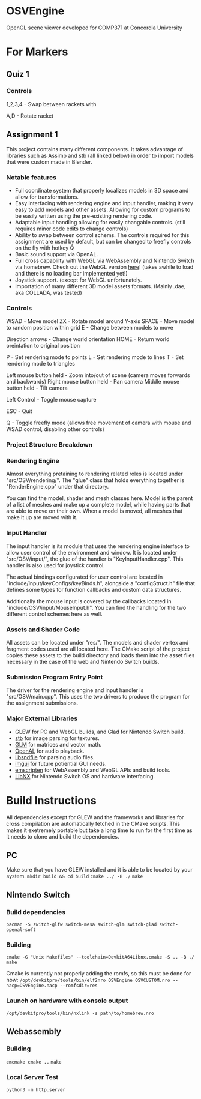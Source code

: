 # OSVEngine
OpenGL scene viewer developed for COMP371 at Concordia University

# For Markers
## Quiz 1
### Controls
1,2,3,4 - Swap between rackets with

A,D - Rotate racket

## Assignment 1
This project contains many different components. It takes advantage of libraries such as Assimp and stb (all linked below)  in order to import models that were custom made in Blender.

### Notable features
* Full coordinate system that properly localizes models in 3D space and allow for transformations.
* Easy interfacing with rendering engine and input handler, making it very easy to add models and other assets. Allowing for custom programs to be easily written using the pre-existing rendering code.
* Adaptable input handling allowing for easily changable controls. (still requires minor code edits to change controls)
* Ability to swap between control schems. The controls required for this assignment are used by default, but can be changed to freefly controls on the fly with hotkey Q
* Basic sound support via OpenAL.
* Full cross capablilty with WebGL via WebAssembly and Nintendo Switch via homebrew. Check out the WebGL version [here](http://wwells.net/)! (takes awhile to load and there is no loading bar implemented yet!)
* Joystick support. (except for WebGL unfortunately.
* Importation of many different 3D model assets formats. (Mainly .dae, aka COLLADA,  was tested)

### Controls
WSAD - Move model
ZX - Rotate model around Y-axis
SPACE - Move model to random position within grid
E - Change between models to move

Direction arrows - Change world orientation
HOME - Return world oreintation to original position

P - Set rendering mode to points
L - Set rendering mode to lines
T - Set rendering mode to triangles

Left mouse button held - Zoom into/out of scene (camera moves forwards and backwards)
Right mouse button held - Pan camera
Middle mouse button held - Tilt camera

Left Control - Toggle mouse capture

ESC - Quit

Q - Toggle freefly mode (allows free movement of camera with mouse and WSAD control, disabling other controls)

### Project Structure Breakdown
### Rendering Engine
Almost everything pretaining to rendering related roles is located under "src/OSV/rendering/". The "glue" class that holds everything together is "RenderEngine.cpp" under that directory.

You can find the model, shader and mesh classes here. Model is the parent of a list of meshes and make up a complete model, while having parts that are able to move on their own. When a model is moved, all meshes that make it up are moved with it.

### Input Handler
The input handler is its module that uses the rendering engine interface to allow user control of the environment and window. It is located under "src/OSV/input/", the glue of the handler is "KeyInputHandler.cpp". This handler is also used for joystick control.

The actual bindings configurated for user control are located in "include/input/keyConfigs/keyBinds.h", alongside a "configStruct.h" file that defines some types for function callbacks and custom data structures.

Additionally the mouse input is covered by the callbacks located in "include/OSV/input/MouseInput.h". You can find the handling for the two different control schemes here as well.

### Assets and Shader Code
All assets can be located under "res/". The models and shader vertex and fragment codes used are all located here. The CMake script of the project copies these assets to the build directory and loads them into the asset files necessary in the case of the web and Nintendo Switch builds.

### Submission Program Entry Point
The driver for the rendering engine and input handler is "src/OSV/main.cpp". This uses the two drivers to produce the program for the assignment submissions.

### Major External Libraries
* GLEW for PC and WebGL builds, and Glad for Nintendo Switch build.
* [stb](https://github.com/nothings/stb) for image parsing for textures.
* [GLM](https://github.com/g-truc/glm) for matrices and vector math.
* [OpenAL](https://github.com/kcat/openal-soft) for audio playback.
* [libsndfile](https://github.com/RealWilliamWells/libsndfile) for parsing audio files.
* [imgui](https://github.com/nothings/stb) for future potiential GUI needs.
* [emscripten](https://emscripten.org/) for WebAssembly and WebGL APIs and build tools.
* [LibNX](https://github.com/switchbrew/libnx) for Nintendo Switch OS and hardware interfacing.

# Build Instructions
All dependencies except for GLEW and the frameworks and libraries for cross compilation are automatically fetched in the CMake scripts. This makes it exetremely portable but take a long time to run for the first time as it needs to clone and build the dependencies.

## PC
Make sure that you have GLEW installed and it is able to be located by your system.
`mkdir build && cd build`
`cmake ../ -B ./`
`make`

## Nintendo Switch
### Build dependencies
`pacman -S switch-glfw switch-mesa switch-glm switch-glad switch-openal-soft`

### Building
`cmake -G "Unix Makefiles" --toolchain=DevkitA64Libnx.cmake -S .. -B ./`
`make`

Cmake is currently not properly adding the romfs, so this must be done for now:
`/opt/devkitpro/tools/bin/elf2nro OSVEngine OSVCUSTOM.nro --nacp=OSVEngine.nacp --romfsdir=res`

### Launch on hardware with console output
`/opt/devkitpro/tools/bin/nxlink -s path/to/homebrew.nro`

## Webassembly
### Building
`emcmake cmake ..`
`make`

### Local Server Test
`python3 -m http.server`

